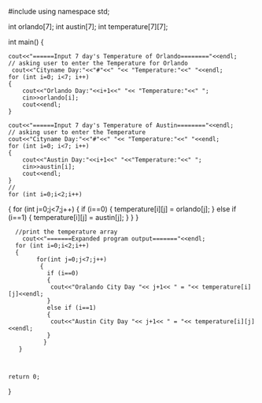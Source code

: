 #include<iostream>
using namespace std;

 int orlando[7];
 int austin[7];
 int temperature[7][7];
 
int main()
{
    
    
    cout<<"======Input 7 day's Temperature of Orlando========"<<endl;
    // asking user to enter the Temperature for Orlando
     cout<<"Cityname Day:"<<"#"<<" "<< "Temperature:"<<" "<<endl;
    for (int i=0; i<7; i++)
    {
        cout<<"Orlando Day:"<<i+1<<" "<< "Temperature:"<<" ";
        cin>>orlando[i];
        cout<<endl;
    }
    
    cout<<"======Input 7 day's Temperature of Austin========"<<endl;
    // asking user to enter the Temperature
    cout<<"Cityname Day:"<<"#"<<" "<< "Temperature:"<<" "<<endl;
    for (int i=0; i<7; i++)
    {
        cout<<"Austin Day:"<<i+1<<" "<<"Temperature:"<<" ";
        cin>>austin[i];
        cout<<endl;
    }
    // 
    for (int i=0;i<2;i++)
   {
        for (int j=0;j<7;j++)
        {
             if (i==0)
            {
                temperature[i][j] = orlando[j];
            }
             else if (i==1)
            {
                 temperature[i][j] = austin[j];
            }
        }
    }
    
      //print the temperature array
        cout<<"=======Expanded program output======="<<endl;
      for (int i=0;i<2;i++)
      {
            for(int j=0;j<7;j++)
             {
               if (i==0)
               {
                cout<<"Oralando City Day "<< j+1<< " = "<< temperature[i][j]<<endl; 
               }
               else if (i==1)
               {
                cout<<"Austin City Day "<< j+1<< " = "<< temperature[i][j]<<endl; 
               }
              }     
       }
    
    
    
    return 0;
    
}
